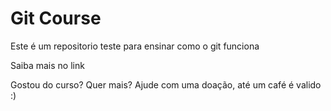 # Git Course

Este é um repositorio teste para ensinar como o git funciona

Saiba mais no link

Gostou do curso? Quer mais? Ajude com uma doação, até um café é valido :)
